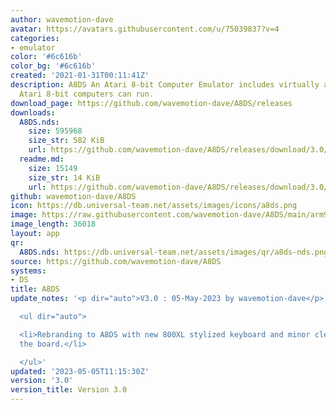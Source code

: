 ```yaml
---
author: wavemotion-dave
avatar: https://avatars.githubusercontent.com/u/75039837?v=4
categories:
- emulator
color: '#6c616b'
color_bg: '#6c616b'
created: '2021-01-31T00:11:41Z'
description: A8DS An Atari 8-bit Computer Emulator includes virtually anything the
  Atari 8-bit computers can run.
download_page: https://github.com/wavemotion-dave/A8DS/releases
downloads:
  A8DS.nds:
    size: 595968
    size_str: 582 KiB
    url: https://github.com/wavemotion-dave/A8DS/releases/download/3.0/A8DS.nds
  readme.md:
    size: 15149
    size_str: 14 KiB
    url: https://github.com/wavemotion-dave/A8DS/releases/download/3.0/readme.md
github: wavemotion-dave/A8DS
icon: https://db.universal-team.net/assets/images/icons/a8ds.png
image: https://raw.githubusercontent.com/wavemotion-dave/A8DS/main/arm9/gfx/bgTop.png
image_length: 36018
layout: app
qr:
  A8DS.nds: https://db.universal-team.net/assets/images/qr/a8ds-nds.png
source: https://github.com/wavemotion-dave/A8DS
systems:
- DS
title: A8DS
update_notes: '<p dir="auto">V3.0 : 05-May-2023 by wavemotion-dave</p>

  <ul dir="auto">

  <li>Rebranding to A8DS with new 800XL stylized keyboard and minor cleanups across
  the board.</li>

  </ul>'
updated: '2023-05-05T11:15:30Z'
version: '3.0'
version_title: Version 3.0
---
```

